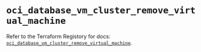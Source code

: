 # `oci_database_vm_cluster_remove_virtual_machine`

Refer to the Terraform Registory for docs: [`oci_database_vm_cluster_remove_virtual_machine`](https://registry.terraform.io/providers/oracle/oci/6.18.0/docs/resources/database_vm_cluster_remove_virtual_machine).
